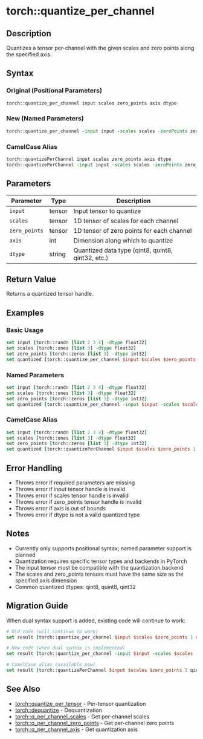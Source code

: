 # torch::quantize_per_channel

## Description
Quantizes a tensor per-channel with the given scales and zero points along the specified axis.

## Syntax

### Original (Positional Parameters)
```tcl
torch::quantize_per_channel input scales zero_points axis dtype
```

### New (Named Parameters)
```tcl
torch::quantize_per_channel -input input -scales scales -zeroPoints zero_points -axis axis -dtype dtype
```

### CamelCase Alias
```tcl
torch::quantizePerChannel input scales zero_points axis dtype
torch::quantizePerChannel -input input -scales scales -zeroPoints zero_points -axis axis -dtype dtype
```

## Parameters

| Parameter | Type | Description |
|-----------|------|-------------|
| `input` | tensor | Input tensor to quantize |
| `scales` | tensor | 1D tensor of scales for each channel |
| `zero_points` | tensor | 1D tensor of zero points for each channel |
| `axis` | int | Dimension along which to quantize |
| `dtype` | string | Quantized data type (qint8, quint8, qint32, etc.) |

## Return Value
Returns a quantized tensor handle.

## Examples

### Basic Usage
```tcl
set input [torch::randn [list 2 3 4] -dtype float32]
set scales [torch::ones [list 3] -dtype float32]
set zero_points [torch::zeros [list 3] -dtype int32]
set quantized [torch::quantize_per_channel $input $scales $zero_points 1 qint8]
```

### Named Parameters
```tcl
set input [torch::randn [list 2 3 4] -dtype float32]
set scales [torch::ones [list 3] -dtype float32]
set zero_points [torch::zeros [list 3] -dtype int32]
set quantized [torch::quantize_per_channel -input $input -scales $scales -zeroPoints $zero_points -axis 1 -dtype qint8]
```

### CamelCase Alias
```tcl
set input [torch::randn [list 2 3 4] -dtype float32]
set scales [torch::ones [list 3] -dtype float32]
set zero_points [torch::zeros [list 3] -dtype int32]
set quantized [torch::quantizePerChannel $input $scales $zero_points 1 qint8]
```

## Error Handling
- Throws error if required parameters are missing
- Throws error if input tensor handle is invalid
- Throws error if scales tensor handle is invalid
- Throws error if zero_points tensor handle is invalid
- Throws error if axis is out of bounds
- Throws error if dtype is not a valid quantized type

## Notes
- Currently only supports positional syntax; named parameter support is planned
- Quantization requires specific tensor types and backends in PyTorch
- The input tensor must be compatible with the quantization backend
- The scales and zero_points tensors must have the same size as the specified axis dimension
- Common quantized dtypes: qint8, quint8, qint32

## Migration Guide
When dual syntax support is added, existing code will continue to work:

```tcl
# Old code (will continue to work)
set result [torch::quantize_per_channel $input $scales $zero_points 1 qint8]

# New code (when dual syntax is implemented)
set result [torch::quantize_per_channel -input $input -scales $scales -zeroPoints $zero_points -axis 1 -dtype qint8]

# CamelCase alias (available now)
set result [torch::quantizePerChannel $input $scales $zero_points 1 qint8]
```

## See Also
- [torch::quantize_per_tensor](quantize_per_tensor.md) - Per-tensor quantization
- [torch::dequantize](dequantize.md) - Dequantization
- [torch::q_per_channel_scales](q_per_channel_scales.md) - Get per-channel scales
- [torch::q_per_channel_zero_points](q_per_channel_zero_points.md) - Get per-channel zero points
- [torch::q_per_channel_axis](q_per_channel_axis.md) - Get quantization axis 